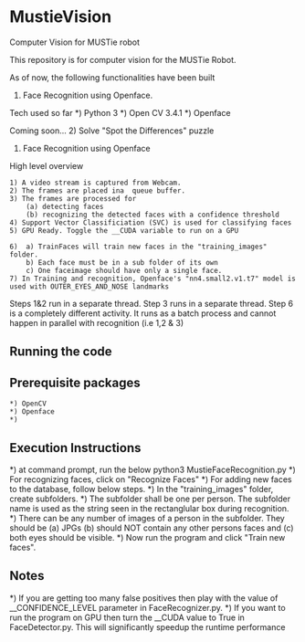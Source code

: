 # MustieVision
Computer Vision for MUSTie robot


This repository is for computer vision for the MUSTie Robot.

As of now, the following functionalities have been built
1) Face Recognition using Openface.


Tech used so far
    *) Python 3
    *) Open CV 3.4.1
    *) Openface

Coming soon...
2) Solve "Spot the Differences" puzzle





1) Face Recognition using Openface

High level overview

    1) A video stream is captured from Webcam.
    2) The frames are placed ina  queue buffer.
    3) The frames are processed for
        (a) detecting faces
        (b) recognizing the detected faces with a confidence threshold
    4) Support Vector Classificiation (SVC) is used for classifying faces
    5) GPU Ready. Toggle the __CUDA variable to run on a GPU

    6)  a) TrainFaces will train new faces in the "training_images" folder.
        b) Each face must be in a sub folder of its own
        c) One faceimage should have only a single face.
    7) In Training and recognition, Openface's "nn4.small2.v1.t7" model is used with OUTER_EYES_AND_NOSE landmarks

Steps 1&2 run in a separate thread.
Step 3 runs in a separate thread.
Step 6 is a completely different activity. It runs as a batch process and cannot happen in parallel with recognition (i.e 1,2 & 3)



Running the code
-----------------------

Prerequisite packages
-----------------------
    *) OpenCV
    *) Openface
    *)

Execution Instructions
-----------------------
*) at command prompt, run the below
      python3 MustieFaceRecognition.py
*) For recognizing faces, click on "Recognize Faces"
*) For adding new faces to the database, follow below steps.
    *) In the "training_images" folder, create subfolders.
    *) The subfolder shall be one per person. The subfolder name is used as the string seen in the rectanglular box during recognition.
    *) There can be any number of images of a person in the subfolder. They should be (a) JPGs (b) should NOT contain any other persons faces and (c) both eyes should be visible.
    *) Now run the program and click "Train new faces".



Notes
-----
*) If you are getting too many false positives then play with the value of __CONFIDENCE_LEVEL parameter in FaceRecognizer.py.
*) If you want to run the program on GPU then turn the __CUDA value to True in FaceDetector.py. This will significantly speedup the runtime performance
